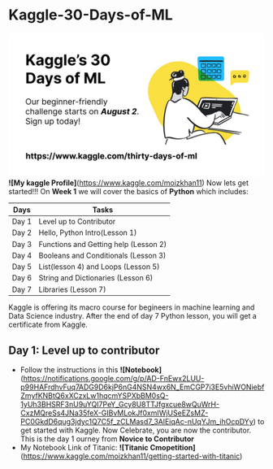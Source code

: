 # Kaggle-30-Days-of-ML
![GitHub Logo](/kaggle.jpg)
**![My kaggle Profile]**(https://www.kaggle.com/moizkhan11)
Now lets get started!!!
On **Week 1** we will cover the basics of **Python** which includes:

**Days** | **Tasks**
------------ | -------------
Day 1 | Level up to Contributor
Day 2 | Hello, Python Intro(Lesson 1)
Day 3 | Functions and Getting help (Lesson 2)
Day 4 | Booleans and Conditionals (Lesson 3)
Day 5 | List(lesson 4) and Loops (Lesson 5)
Day 6 | String and Dictionaries (Lesson 6)
Day 7 | Libraries (Lesson 7)


Kaggle is offering its macro course for begineers in machine learning and Data Science industry. After the end of day 7 Python lesson, you will get a certificate from Kaggle.

## Day 1: Level up to contributor
* Follow the instructions in this **![Notebook]**(https://notifications.google.com/g/p/AD-FnEwx2LUU-p99HAFrdhvFuq7ADG9D6kjP6nG4NSN4wx6N_EmCGP7i3E5vhiWONiebfZmyfKNBtQ6xXCzxLw1hqcmYSPXbBM0sQ-1yUh3BHSRF3nU9uYQI7PeY_Gcy8U8TTJfgxcue8wQuWrH-CxzMQreSs4JNa35feX-GIBvMLokJf0xmIWjUSeEZsMZ-PC0GkdD6qug3jdyc1Q7C5f_zCLMasd7_3AlEiqAc-nUqYJm_ihOcpDYy) to get started with Kaggle. Now Celebrate, you are now the contributor. This is the day 1 ourney from **Novice to Contributor**
* My Notebook Link of Titanic: **![Titanic Cmopetition]**(https://www.kaggle.com/moizkhan11/getting-started-with-titanic)


